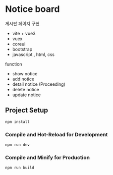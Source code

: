 # Notice board

게시판 페이지 구현

- vite + vue3
- vuex
- coreui
- bootstrap
- javascript , html, css


function
- show notice
- add notice   
- detail notice (Proceeding)
- delete notice
- update notice

## Project Setup

```sh
npm install
```

### Compile and Hot-Reload for Development

```sh
npm run dev
```

### Compile and Minify for Production

```sh
npm run build
```
